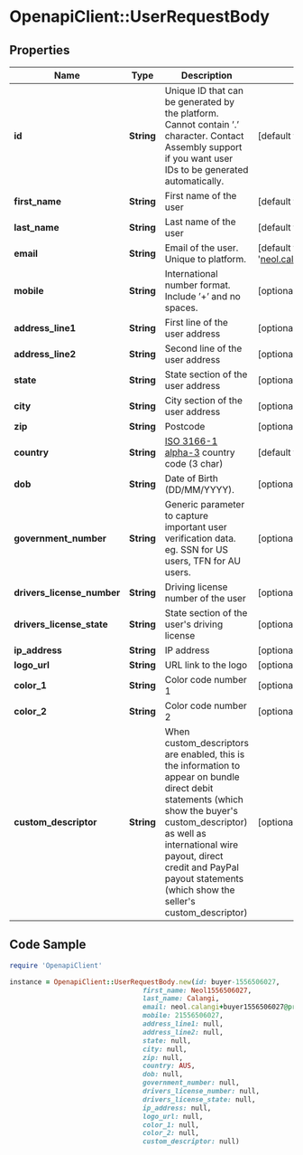 # OpenapiClient::UserRequestBody

## Properties

Name | Type | Description | Notes
------------ | ------------- | ------------- | -------------
**id** | **String** | Unique ID that can be generated by the platform. Cannot contain ’.’  character. Contact Assembly support if you want user IDs to be generated automatically. | [default to &#39;buyer-1556506027&#39;]
**first_name** | **String** | First name of the user | [default to &#39;Neol1556506027&#39;]
**last_name** | **String** | Last name of the user | [default to &#39;Calangi&#39;]
**email** | **String** | Email of the user. Unique to platform. | [default to &#39;neol.calangi+buyer1556506027@promisepay.com&#39;]
**mobile** | **String** | International number format. Include ’+’ and no spaces. | [optional] 
**address_line1** | **String** | First line of the user address | [optional] 
**address_line2** | **String** | Second line of the user address | [optional] 
**state** | **String** | State section of the user address | [optional] 
**city** | **String** | City section of the user address | [optional] 
**zip** | **String** | Postcode | [optional] 
**country** | **String** | [ISO 3166-1 alpha-3](https://en.wikipedia.org/wiki/ISO_3166-1_alpha-3#Officially_assigned_code_elements) country code (3 char) | [default to &#39;AUS&#39;]
**dob** | **String** | Date of Birth (DD/MM/YYYY). | [optional] 
**government_number** | **String** | Generic parameter to capture important user verification data. eg. SSN for US users, TFN for AU users. | [optional] 
**drivers_license_number** | **String** | Driving license number of the user | [optional] 
**drivers_license_state** | **String** | State section of the user&#39;s driving license | [optional] 
**ip_address** | **String** | IP address | [optional] 
**logo_url** | **String** | URL link to the logo | [optional] 
**color_1** | **String** | Color code number 1 | [optional] 
**color_2** | **String** | Color code number 2 | [optional] 
**custom_descriptor** | **String** | When custom_descriptors are enabled, this is the information to appear on bundle direct debit statements (which show the buyer&#39;s custom_descriptor) as well as international wire payout, direct credit and PayPal payout statements (which show the seller&#39;s custom_descriptor) | [optional] 

## Code Sample

```ruby
require 'OpenapiClient'

instance = OpenapiClient::UserRequestBody.new(id: buyer-1556506027,
                                 first_name: Neol1556506027,
                                 last_name: Calangi,
                                 email: neol.calangi+buyer1556506027@promisepay.com,
                                 mobile: 21556506027,
                                 address_line1: null,
                                 address_line2: null,
                                 state: null,
                                 city: null,
                                 zip: null,
                                 country: AUS,
                                 dob: null,
                                 government_number: null,
                                 drivers_license_number: null,
                                 drivers_license_state: null,
                                 ip_address: null,
                                 logo_url: null,
                                 color_1: null,
                                 color_2: null,
                                 custom_descriptor: null)
```


